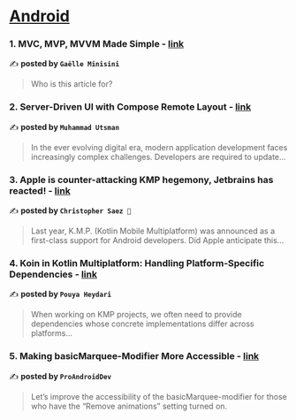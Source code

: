 
<h1><a href=https://medium.com/tag/android/recommended target="_blank" rel="noopener noreferrer">Android</a></h1>
<h3>1. MVC, MVP, MVVM Made Simple - <a href="https://medium.com/@galou.minisini/mvc-mvp-mvvm-made-simple-05aa00e7e61c" target="_blank" rel="noopener noreferrer">link</a></h3>

✍️ **posted by `Gaëlle Minisini`**

<blockquote>Who is this article for?</blockquote>

<h3>2. Server-Driven UI with Compose Remote Layout - <a href="https://medium.com/@utsmannn/server-driven-ui-with-compose-remote-layout-bdc902d973f8" target="_blank" rel="noopener noreferrer">link</a></h3>

✍️ **posted by `Muhammad Utsman`**

<blockquote>In the ever evolving digital era, modern application development faces increasingly complex challenges. Developers are required to update…</blockquote>

<h3>3. Apple is counter-attacking KMP hegemony, Jetbrains has reacted! - <a href="https://medium.com/@SaezChristopher/apple-is-counter-attacking-kmp-hegemony-jetbrains-has-reacted-1c4a60c2ab3e" target="_blank" rel="noopener noreferrer">link</a></h3>

✍️ **posted by `Christopher Saez 📱`**

<blockquote>Last year, K.M.P. (Kotlin Mobile Multiplatform) was announced as a first-class support for Android developers. Did Apple anticipate this…</blockquote>

<h3>4. Koin in Kotlin Multiplatform: Handling Platform-Specific Dependencies - <a href="https://medium.com/@pouyaheydari/koin-in-kotlin-multiplatform-handling-platform-specific-dependencies-2a2e1dbd48b6" target="_blank" rel="noopener noreferrer">link</a></h3>

✍️ **posted by `Pouya Heydari`**

<blockquote>When working on KMP projects, we often need to provide dependencies whose concrete implementations differ across platforms…</blockquote>

<h3>5. Making basicMarquee-Modifier More Accessible - <a href="https://medium.com/proandroiddev/making-basicmarquee-modifier-more-accessible-8b3737307dee" target="_blank" rel="noopener noreferrer">link</a></h3>

✍️ **posted by `ProAndroidDev`**

<blockquote>Let’s improve the accessibility of the basicMarquee-modifier for those who have the “Remove animations” setting turned on.</blockquote>

